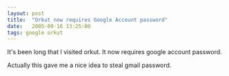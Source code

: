 ```yaml
---
layout: post
title:  "Orkut now requires Google Account password"
date:   2005-09-16 13:25:00
tags: google orkut
---
```


It's been long that I visited orkut. It now requires google account password.

Actually this gave me a nice idea to steal gmail password.
